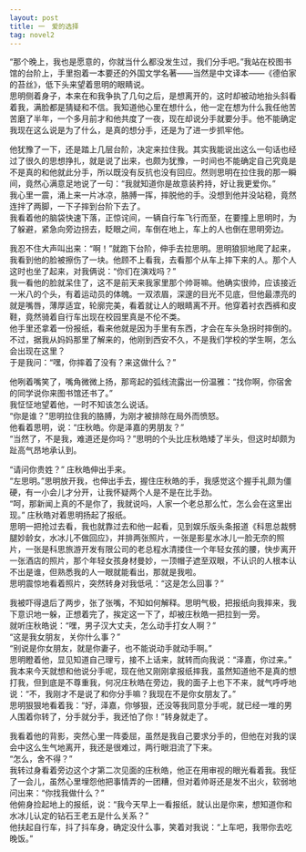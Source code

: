 ```yaml
---
layout: post
title: 一　爱的选择
tag: novel2
---
```


“那个晚上，我也是愿意的，你就当什么都没发生过，我们分手吧。”我站在校图书馆的台阶上，手里抱着一本要还的外国文学名著――当然是中文译本――《德伯家的苔丝》，低下头来望着思明的眼睛说。<br />
思明侧着身子，本来在和我争执了几句之后，是想离开的，这时却被动地抬头斜看着我，满脸都是猜疑和不信。我知道他心里在想什么，他一定在想为什么我任他苦苦磨了半年，一个多月前才和他共度了一夜，现在却说分手就要分手。他不能确定我现在这么说是为了什么，是真的想分手，还是为了进一步抓牢他。

他犹豫了一下，还是踏上几层台阶，决定来拉住我。其实我能说出这么一句话也经过了很久的思想挣扎，就是说了出来，也颇为犹豫，一时间也不能确定自己究竟是不是真的和他就此分手，所以既没有反抗也没有回应。然则思明在拉住我的那一瞬间，竟然心满意足地说了一句：“我就知道你是故意装矜持，好让我更爱你。”<br />
我心里一震，涌上来一片冰凉，胳膊一挥，摔脱他的手。没想到他并没站稳，竟然连拌了两脚，一下子摔到台阶下去了。<br />
我看着他的脑袋快速下落，正惊诧间，一辆自行车飞行而至，在要撞上思明时，为了躲避，紧急向旁边拐去，眨眼之间，车倒在地上，车上的人也倒在思明旁边。

我忍不住大声叫出来：“啊！”就跑下台阶，伸手去拉思明。思明狼狈地爬了起来，我看到他的脸被擦伤了一块。他顾不上看我，去看那个从车上摔下来的人。那个人这时也坐了起来，对我俩说：“你们在演戏吗？”<br />
我一看他的脸就呆住了，这不是前天来我家里那个帅哥嘛。他确实很帅，应该接近一米八的个头，有着运动员的体魄。一双浓眉，深邃的目光不见底，但他最漂亮的就是嘴唇，薄厚适宜，轮廓完美，看着就让人的眼睛离不开。他穿着衬衣西裤和皮鞋，竟然骑着自行车出现在校园里真是不伦不类。<br />
他手里还拿着一份报纸，看来他就是因为手里有东西，才会在车头急拐时摔倒的。不过，据我从妈妈那里了解来的，他刚到西安不久，不是我们学校的学生啊，怎么会出现在这里？<br />
于是我问：“嘿，你摔着了没有？来这做什么？”

他咧着嘴笑了，嘴角微微上扬，那弯起的弧线流露出一份温雅：“找你啊，你宿舍的同学说你来图书馆还书了。”<br />
我怔怔地望着他，一时不知该怎么说话。<br />
“你是谁？”思明拉住我的胳膊，为刚才被排除在局外而愤怒。<br />
他看着思明，说：“庄秋皓。你是泽嘉的男朋友？”<br />
“当然了，不是我，难道还是你吗？”思明的个头比庄秋皓矮了半头，但这时却颇为趾高气昂地承认到。

“请问你贵姓？” 庄秋皓伸出手来。<br />
“左思明。”思明放开我，也伸出手去，握住庄秋皓的手，我感觉这个握手礼颇为僵硬，有一小会儿才分开，让我怀疑两个人是不是在比手劲。<br />
“呵，那新闻上真的不是你了，我就说吗，人家一个老总那么忙，怎么会在这里出现。” 庄秋皓对着思明扬起了报纸。<br />
思明一把抢过去看，我也就靠过去和他一起看，见到娱乐版头条报道《科思总裁劈腿妙龄女，水冰儿不做回应》，并排两张照片，一张是影星水冰儿一脸无奈的照片，一张是科思旅游开发有限公司的老总程水清搂住一个年轻女孩的腰，快步离开一张酒店的照片，那个年轻女孩身材曼妙，一顶帽子遮至双眼，不认识的人根本认不出是谁，但熟悉我的人一眼就能看出，那就是我啦。<br />
思明震惊地看着照片，突然转身对我低吼：“这是怎么回事？”

我被吓得退后了两步，张了张嘴，不知如何解释。思明气极，把报纸向我摔来，我下意识地一躲，正想着完了，挨定这一下了，却被庄秋皓一把拉到一旁。<br />
就听庄秋皓说：“嘿，男子汉大丈夫，怎么动手打女人啊？”<br />
“这是我女朋友，关你什么事？”<br />
“别说是你女朋友，就是你妻子，也不能说动手就动手啊。”<br />
思明瞪着他，显见知道自己理亏，接不上话来，就转而向我说：“泽嘉，你过来。”<br />
我本来今天就想和他说分手呢，现在他又刚刚拿报纸摔我，虽然知道他不是真的想打我，但到底是不尊重我，何况庄秋皓在旁边，我的面子上也下不来，就气呼呼地说：“不，我刚才不是说了和你分手嘛？我现在不是你女朋友了。”<br />
思明狠狠地看着我：“好，泽嘉，你够狠，还没等我同意分手呢，就已经一堆的男人围着你转了，分手就分手，我还怕了你！”转身就走了。

我看着他的背影，突然心里一阵委屈，虽然是我自己要求分手的，但他在对我的误会中这么生气地离开，我还是很难过，两行眼泪流了下来。<br />
“怎么，舍不得？”<br />
我转过身看着旁边这个才第二次见面的庄秋皓，他正在用审视的眼光看着我。我怔了一会儿，虽然心里埋怨他把事情弄的一团糟，但对着帅哥还是发不出火，软弱地问出来：“你找我做什么？”<br />
他俯身捡起地上的报纸，说：“我今天早上一看报纸，就认出是你来，想知道你和水冰儿认定的钻石王老五是什么关系？”<br />
他扶起自行车，抖了抖车身，确定没什么事，笑着对我说：“上车吧，我带你去吃晚饭。”
